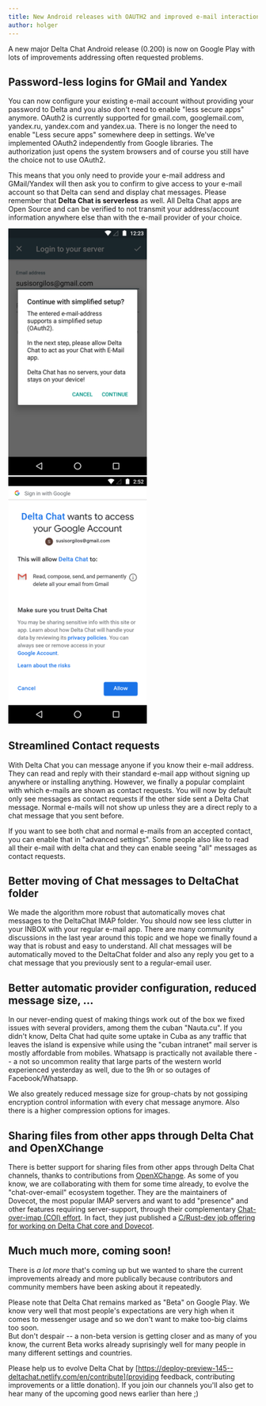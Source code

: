 ```yaml
---
title: New Android releases with OAUTH2 and improved e-mail interactions
author: holger
---
```


A new major Delta Chat Android release (0.200) is now on Google Play 
with lots of improvements addressing often requested problems. 

## Password-less logins for GMail and Yandex 

You can now configure your existing e-mail account without providing 
your password to Delta and you also don't need to enable "less secure apps" 
anymore. OAuth2 is currently supported for gmail.com, googlemail.com,
yandex.ru, yandex.com and yandex.ua. There is no longer the need to enable 
"Less secure apps" somewhere deep in settings. We've implemented OAuth2 independently 
from Google libraries.  The authorization just opens the system browsers and 
of course you still have the choice not to use OAuth2. 

This means that you only need to provide your e-mail address and GMail/Yandex 
will then ask you to confirm to give access to your e-mail account so that Delta 
can send and display chat messages. Please remember that **Delta Chat is serverless**
as well. All Delta Chat apps are Open Source and can be verified to not 
transmit your address/account information anywhere else than with the 
e-mail provider of your choice. 


<img src="../assets/blog/2019-02-oauth2-ask.png" width="280"> <img src="../assets/blog/2019-02-oauth2-confirm.png" width="280">

## Streamlined Contact requests 

With Delta Chat you can message anyone if you know their e-mail address. 
They can read and reply with their standard e-mail app without
signing up anywhere or installing anything. However, we finally
a popular complaint with which e-mails are shown as contact requests.
You will now by default only see messages as contact requests if the other side 
sent a Delta Chat message. Normal e-mails will not show up unless they are a 
direct reply to a chat message that you sent before. 

If you want to see both chat and normal e-mails from an accepted contact, 
you can enable that in "advanced settings". Some people also like to read all
their e-mail with delta chat and they can enable seeing "all" messages
as contact requests. 

## Better moving of Chat messages to DeltaChat folder

We made the algorithm more robust that automatically moves chat messages
to the DeltaChat IMAP folder.  You should now see less clutter in your
INBOX with your regular e-mail app.  There are many community
discussions in the last year around this topic and we hope we finally
found a way that is robust and easy to understand. All chat messages
will be automatically moved to the DeltaChat folder and also
any reply you get to a chat message that you previously sent to a 
regular-email user. 

## Better automatic provider configuration, reduced message size, ... 

In our never-ending quest of making things work out of the
box we fixed issues with several providers, among them 
the cuban "Nauta.cu". If you didn't know, Delta Chat had 
quite some uptake in Cuba as any traffic that leaves the island 
is expensive while using the "cuban intranet" mail server 
is mostly affordable from mobiles. Whatsapp is practically
not available there -- a not so uncommon reality that large parts of 
the western world experienced yesterday as well, due to the 9h or so 
outages of Facebook/Whatsapp.  

We also greately reduced message size for group-chats by not gossiping
encryption control information with every chat message anymore.  Also
there is a higher compression options for images. 

## Sharing files from other apps through Delta Chat and OpenXChange

There is better support for sharing files from other apps
through Delta Chat channels, thanks to contributions from 
[OpenXChange](https://open-xchange.com).  As some of you know, we are 
collaborating with them for some time already, to evolve the 
"chat-over-email" ecosystem together.  They are the 
maintainers of Dovecot, the most popular IMAP servers and
want to add "presence" and other features requiring server-support, through
their complementary [Chat-over-imap (COI) effort](https://coi-dev.org).
In fact, they just published a [C/Rust-dev job offering for working on Delta Chat core 
and Dovecot](https://lists.codespeak.net/hyperkitty/list/delta@codespeak.net/thread/I3VBYWHUYOQXC7SI5Y2HLJBOH5BFYGAJ/).  

## Much much more, coming soon! 

There is *a lot more* that's coming up but we wanted to 
share the current improvements already and more publically 
because contributors and community members have been asking 
about it repeatedly.

Please note that Delta Chat remains marked as "Beta" on Google Play. 
We know very well that most people's expectations are very high when it
comes to messenger usage and so we don't want to make too-big claims too soon.  
But don't despair -- a non-beta version is getting closer and as many of
you know, the current Beta works already suprisingly well for many
people in many different settings and countries. 

Please help us to evolve Delta Chat by [https://deploy-preview-145--deltachat.netlify.com/en/contribute](providing feedback, contributing improvements or a little donation). If you join our channels you'll also get to hear many of the upcoming good news earlier than here ;) 

